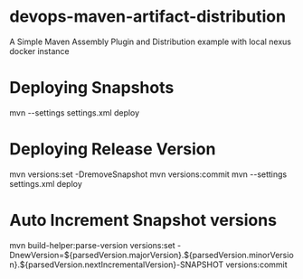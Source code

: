 # devops-maven-artifact-distribution
A Simple Maven Assembly Plugin and Distribution example with local nexus docker instance

# Deploying Snapshots
mvn --settings settings.xml deploy


# Deploying Release Version

mvn versions:set -DremoveSnapshot
mvn versions:commit
mvn --settings settings.xml deploy

# Auto Increment Snapshot versions

mvn build-helper:parse-version versions:set -DnewVersion=\${parsedVersion.majorVersion}.\${parsedVersion.minorVersion}.\${parsedVersion.nextIncrementalVersion}-SNAPSHOT versions:commit
